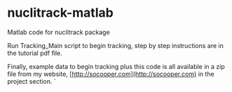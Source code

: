 # nuclitrack-matlab
Matlab code for nuclitrack package

Run Tracking_Main script to begin tracking, step by step instructions are in the tutorial pdf file. 

Finally, example data to begin tracking plus this code is all available in a zip file from my website, [http://socooper.com](http://socooper.com) in the project section. `
